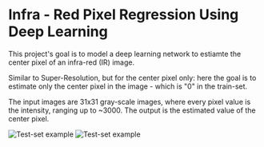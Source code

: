 # Infra - Red Pixel Regression Using Deep Learning

This project's goal is to model a deep learning network to estiamte the center pixel of an infra-red (IR) image.

Similar to Super-Resolution, but for the center pixel only: here the goal is to estimate only the center pixel in the image - which is "0" in the train-set.

The input images are 31x31 gray-scale images, where every pixel value is the intensity, ranging up to ~3000.
The output is the estimated value of the center pixel. 

![Test-set example](https://github.com/deansh64/Pixel-Regression-Using-Deep-Learning/blob/master/Images/Train_img1.png) 
![Test-set example](https://github.com/deansh64/Pixel-Regression-Using-Deep-Learning/blob/master/Images/Train_img2.png)

